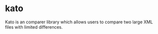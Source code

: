 # kato
Kato is an comparer library which allows users to compare two large XML files with limited differences.
